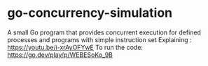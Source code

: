 # go-concurrency-simulation
A small Go program that provides concurrent execution for defined processes and programs with simple instruction set
Explaining : https://youtu.be/i-xrAyOFYwE
To run the code: https://go.dev/play/p/WEBESoKo_9B
